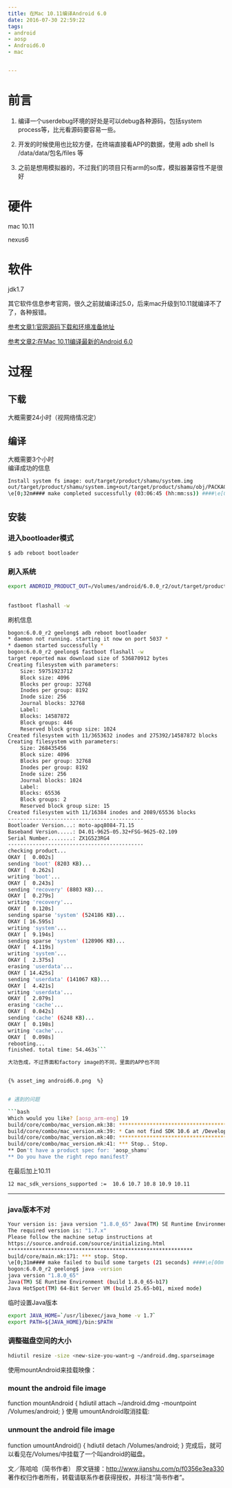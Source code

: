 ```yaml
---
title: 在Mac 10.11编译Android 6.0
date: 2016-07-30 22:59:22
tags:
- android
- aosp
- Android6.0
- mac


---
```


# 前言
1. 编译一个userdebug环境的好处是可以debug各种源码，包括system process等，比光看源码要容易一些。

1. 开发的时候使用也比较方便，在终端直接看APP的数据，使用 adb shell ls /data/data/包名/files 等

1. 之前是想用模拟器的，不过我们的项目只有arm的so库，模拟器兼容性不是很好

<!-- more -->


# 硬件
mac 10.11

nexus6

# 软件
jdk1.7

其它软件信息参考官网，很久之前就编译过5.0，后来mac升级到10.11就编译不了了，各种报错。



[参考文章1:官网源码下载和环境准备地址](https://source.android.com/source/initializing.html)

[参考文章2:在Mac 10.11编译最新的Android 6.0](
http://blog.zhaiyifan.cn/2015/11/24/BuildAndroid6OnMacElCapitan/)


# 过程

## 下载
大概需要24小时（视网络情况定）
## 编译
大概需要3个小时  
编译成功的信息

```bash
Install system fs image: out/target/product/shamu/system.img
out/target/product/shamu/system.img+out/target/product/shamu/obj/PACKAGING/recovery_patch_intermediates/recovery_from_boot.p maxsize=2192424960 blocksize=135168 total=669161813 reserve=22167552
\e[0;32m#### make completed successfully (03:06:45 (hh:mm:ss)) ####\e[00m
```

## 安装
### 进入bootloader模式

`$ adb reboot bootloader`

### 刷入系统

```bash
export ANDROID_PRODUCT_OUT=/Volumes/android/6.0.0_r2/out/target/product/shamu
 
 
fastboot flashall -w
```

刷机信息  

```bash
bogon:6.0.0_r2 geelong$ adb reboot bootloader
* daemon not running. starting it now on port 5037 *
* daemon started successfully *
bogon:6.0.0_r2 geelong$ fastboot flashall -w
target reported max download size of 536870912 bytes
Creating filesystem with parameters:
    Size: 59751923712
    Block size: 4096
    Blocks per group: 32768
    Inodes per group: 8192
    Inode size: 256
    Journal blocks: 32768
    Label: 
    Blocks: 14587872
    Block groups: 446
    Reserved block group size: 1024
Created filesystem with 11/3653632 inodes and 275392/14587872 blocks
Creating filesystem with parameters:
    Size: 268435456
    Block size: 4096
    Blocks per group: 32768
    Inodes per group: 8192
    Inode size: 256
    Journal blocks: 1024
    Label: 
    Blocks: 65536
    Block groups: 2
    Reserved block group size: 15
Created filesystem with 11/16384 inodes and 2089/65536 blocks
--------------------------------------------
Bootloader Version...: moto-apq8084-71.15
Baseband Version.....: D4.01-9625-05.32+FSG-9625-02.109
Serial Number........: ZX1G523RG4
--------------------------------------------
checking product...
OKAY [  0.002s]
sending 'boot' (8203 KB)...
OKAY [  0.262s]
writing 'boot'...
OKAY [  0.243s]
sending 'recovery' (8803 KB)...
OKAY [  0.279s]
writing 'recovery'...
OKAY [  0.120s]
sending sparse 'system' (524186 KB)...
OKAY [ 16.595s]
writing 'system'...
OKAY [  9.194s]
sending sparse 'system' (128906 KB)...
OKAY [  4.119s]
writing 'system'...
OKAY [  2.375s]
erasing 'userdata'...
OKAY [ 14.425s]
sending 'userdata' (141067 KB)...
OKAY [  4.421s]
writing 'userdata'...
OKAY [  2.079s]
erasing 'cache'...
OKAY [  0.042s]
sending 'cache' (6248 KB)...
OKAY [  0.198s]
writing 'cache'...
OKAY [  0.098s]
rebooting...
finished. total time: 54.463s```

大功告成，不过界面和factory image的不同，里面的APP也不同  


{% asset_img android6.0.png  %}


# 遇到的问题

```bash
Which would you like? [aosp_arm-eng] 19
build/core/combo/mac_version.mk:38: *****************************************************
build/core/combo/mac_version.mk:39: * Can not find SDK 10.6 at /Developer/SDKs/MacOSX10.6.sdk
build/core/combo/mac_version.mk:40: *****************************************************
build/core/combo/mac_version.mk:41: *** Stop.. Stop.
** Don't have a product spec for: 'aosp_shamu'
** Do you have the right repo manifest?
```


在最后加上10.11 

```bash
12 mac_sdk_versions_supported :=  10.6 10.7 10.8 10.9 10.11
``` 


---


###  java版本不对
```bash
Your version is: java version "1.8.0_65" Java(TM) SE Runtime Environment (build 1.8.0_65-b17) Java HotSpot(TM) 64-Bit Server VM (build 25.65-b01, mixed mode).
The required version is: "1.7.x"
Please follow the machine setup instructions at
https://source.android.com/source/initializing.html
************************************************************
build/core/main.mk:171: *** stop. Stop.
\e[0;31m#### make failed to build some targets (21 seconds) ####\e[00m
bogon:6.0.0_r2 geelong$ java -version
java version "1.8.0_65"
Java(TM) SE Runtime Environment (build 1.8.0_65-b17)
Java HotSpot(TM) 64-Bit Server VM (build 25.65-b01, mixed mode)
```

临时设置Java版本

```bash
export JAVA_HOME=`/usr/libexec/java_home -v 1.7`
export PATH=${JAVA_HOME}/bin:$PATH
```

### 调整磁盘空间的大小
```bash
hdiutil resize -size <new-size-you-want>g ~/android.dmg.sparseimage
```

使用mountAndroid来挂载映像：

### mount the android file image
function mountAndroid { hdiutil attach ~/android.dmg -mountpoint /Volumes/android; }
使用 umountAndroid取消挂载:

### unmount the android file image
function umountAndroid() { hdiutil detach /Volumes/android; }
完成后，就可以看见在/Volumes/中挂载了一个叫android的磁盘。

文／陈哈哈（简书作者）
原文链接：http://www.jianshu.com/p/f0356e3ea330
著作权归作者所有，转载请联系作者获得授权，并标注“简书作者”。
